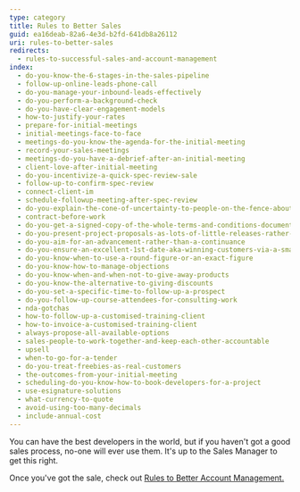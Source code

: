 ```yaml
---
type: category
title: Rules to Better Sales
guid: ea16deab-82a6-4e3d-b2fd-641db8a26112
uri: rules-to-better-sales
redirects:
  - rules-to-successful-sales-and-account-management
index:
  - do-you-know-the-6-stages-in-the-sales-pipeline
  - follow-up-online-leads-phone-call
  - do-you-manage-your-inbound-leads-effectively
  - do-you-perform-a-background-check
  - do-you-have-clear-engagement-models
  - how-to-justify-your-rates
  - prepare-for-initial-meetings
  - initial-meetings-face-to-face
  - meetings-do-you-know-the-agenda-for-the-initial-meeting
  - record-your-sales-meetings
  - meetings-do-you-have-a-debrief-after-an-initial-meeting
  - client-love-after-initial-meeting
  - do-you-incentivize-a-quick-spec-review-sale
  - follow-up-to-confirm-spec-review
  - connect-client-im
  - schedule-followup-meeting-after-spec-review
  - do-you-explain-the-cone-of-uncertainty-to-people-on-the-fence-about-agile
  - contract-before-work
  - do-you-get-a-signed-copy-of-the-whole-terms-and-conditions-document-not-just-the-last-page
  - do-you-present-project-proposals-as-lots-of-little-releases-rather-than-one-big-price
  - do-you-aim-for-an-advancement-rather-than-a-continuance
  - do-you-ensure-an-excellent-1st-date-aka-winning-customers-via-a-smaller-specification-review
  - do-you-know-when-to-use-a-round-figure-or-an-exact-figure
  - do-you-know-how-to-manage-objections
  - do-you-know-when-and-when-not-to-give-away-products
  - do-you-know-the-alternative-to-giving-discounts
  - do-you-set-a-specific-time-to-follow-up-a-prospect
  - do-you-follow-up-course-attendees-for-consulting-work
  - nda-gotchas
  - how-to-follow-up-a-customised-training-client
  - how-to-invoice-a-customised-training-client
  - always-propose-all-available-options
  - sales-people-to-work-together-and-keep-each-other-accountable
  - upsell
  - when-to-go-for-a-tender
  - do-you-treat-freebies-as-real-customers
  - the-outcomes-from-your-initial-meeting
  - scheduling-do-you-know-how-to-book-developers-for-a-project
  - use-esignature-solutions
  - what-currency-to-quote
  - avoid-using-too-many-decimals
  - include-annual-cost
---
```


You can have the best developers in the world, but if you haven't got a good sales process, no-one will ever use them. It's up to the Sales Manager to get this right.

Once you've got the sale, check out [Rules to Better Account Management.](/rules-to-better-account-management)
